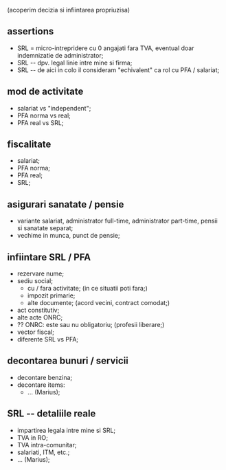 (acoperim decizia si infiintarea propriuzisa)


## assertions
* SRL = micro-intrepridere cu 0 angajati fara TVA, eventual doar indemnizatie de administrator;
* SRL -- dpv. legal linie intre mine si firma;
* SRL -- de aici in colo il consideram "echivalent" ca rol cu PFA / salariat;


## mod de activitate
* salariat vs "independent";
* PFA norma vs real;
* PFA real vs SRL;


## fiscalitate
* salariat;
* PFA norma;
* PFA real;
* SRL;


## asigurari sanatate / pensie
* variante salariat, administrator full-time, administrator part-time, pensii si sanatate separat;
* vechime in munca, punct de pensie;


## infiintare SRL / PFA
* rezervare nume;
* sediu social;
    * cu / fara activitate;  (in ce situatii poti fara;)
    * impozit primarie;
    * alte documente;  (acord vecini, contract comodat;)
* act constitutiv;
* alte acte ONRC;
* ?? ONRC: este sau nu obligatoriu;  (profesii liberare;)
* vector fiscal;
* diferente SRL vs PFA;


## decontarea bunuri / servicii
* decontare benzina;
* decontare items:
    * ... (Marius);


## SRL -- detaliile reale
* impartirea legala intre mine si SRL;
* TVA in RO;
* TVA intra-comunitar;
* salariati, ITM, etc.;
* ... (Marius);
